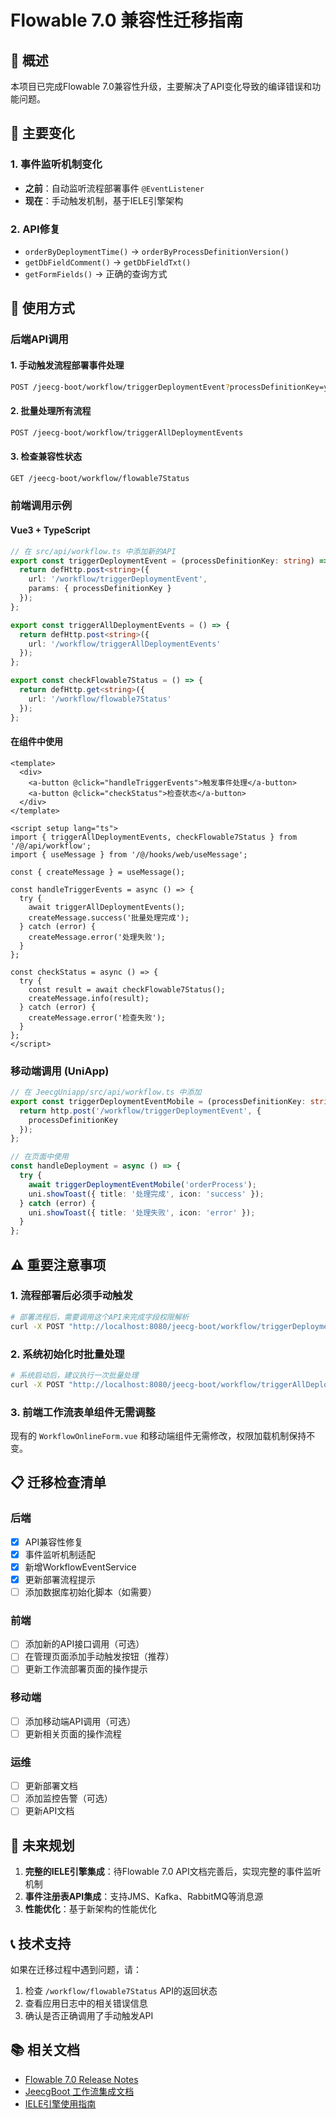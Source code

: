 # Flowable 7.0 兼容性迁移指南

## 🎯 概述

本项目已完成Flowable 7.0兼容性升级，主要解决了API变化导致的编译错误和功能问题。

## 🔧 主要变化

### 1. 事件监听机制变化
- **之前**：自动监听流程部署事件 `@EventListener`
- **现在**：手动触发机制，基于IELE引擎架构

### 2. API修复
- `orderByDeploymentTime()` → `orderByProcessDefinitionVersion()`
- `getDbFieldComment()` → `getDbFieldTxt()`
- `getFormFields()` → 正确的查询方式

## 🚀 使用方式

### 后端API调用

#### 1. 手动触发流程部署事件处理
```bash
POST /jeecg-boot/workflow/triggerDeploymentEvent?processDefinitionKey=yourProcessKey
```

#### 2. 批量处理所有流程
```bash
POST /jeecg-boot/workflow/triggerAllDeploymentEvents
```

#### 3. 检查兼容性状态
```bash
GET /jeecg-boot/workflow/flowable7Status
```

### 前端调用示例

#### Vue3 + TypeScript
```typescript
// 在 src/api/workflow.ts 中添加新的API
export const triggerDeploymentEvent = (processDefinitionKey: string) => {
  return defHttp.post<string>({
    url: '/workflow/triggerDeploymentEvent',
    params: { processDefinitionKey }
  });
};

export const triggerAllDeploymentEvents = () => {
  return defHttp.post<string>({
    url: '/workflow/triggerAllDeploymentEvents'
  });
};

export const checkFlowable7Status = () => {
  return defHttp.get<string>({
    url: '/workflow/flowable7Status'
  });
};
```

#### 在组件中使用
```vue
<template>
  <div>
    <a-button @click="handleTriggerEvents">触发事件处理</a-button>
    <a-button @click="checkStatus">检查状态</a-button>
  </div>
</template>

<script setup lang="ts">
import { triggerAllDeploymentEvents, checkFlowable7Status } from '/@/api/workflow';
import { useMessage } from '/@/hooks/web/useMessage';

const { createMessage } = useMessage();

const handleTriggerEvents = async () => {
  try {
    await triggerAllDeploymentEvents();
    createMessage.success('批量处理完成');
  } catch (error) {
    createMessage.error('处理失败');
  }
};

const checkStatus = async () => {
  try {
    const result = await checkFlowable7Status();
    createMessage.info(result);
  } catch (error) {
    createMessage.error('检查失败');
  }
};
</script>
```

### 移动端调用 (UniApp)

```typescript
// 在 JeecgUniapp/src/api/workflow.ts 中添加
export const triggerDeploymentEventMobile = (processDefinitionKey: string) => {
  return http.post('/workflow/triggerDeploymentEvent', {
    processDefinitionKey
  });
};

// 在页面中使用
const handleDeployment = async () => {
  try {
    await triggerDeploymentEventMobile('orderProcess');
    uni.showToast({ title: '处理完成', icon: 'success' });
  } catch (error) {
    uni.showToast({ title: '处理失败', icon: 'error' });
  }
};
```

## ⚠️ 重要注意事项

### 1. 流程部署后必须手动触发
```bash
# 部署流程后，需要调用这个API来完成字段权限解析
curl -X POST "http://localhost:8080/jeecg-boot/workflow/triggerDeploymentEvent?processDefinitionKey=yourProcessKey"
```

### 2. 系统初始化时批量处理
```bash
# 系统启动后，建议执行一次批量处理
curl -X POST "http://localhost:8080/jeecg-boot/workflow/triggerAllDeploymentEvents"
```

### 3. 前端工作流表单组件无需调整
现有的 `WorkflowOnlineForm.vue` 和移动端组件无需修改，权限加载机制保持不变。

## 📋 迁移检查清单

### 后端
- [x] API兼容性修复
- [x] 事件监听机制适配
- [x] 新增WorkflowEventService
- [x] 更新部署流程提示
- [ ] 添加数据库初始化脚本（如需要）

### 前端
- [ ] 添加新的API接口调用（可选）
- [ ] 在管理页面添加手动触发按钮（推荐）
- [ ] 更新工作流部署页面的操作提示

### 移动端
- [ ] 添加移动端API调用（可选）
- [ ] 更新相关页面的操作流程

### 运维
- [ ] 更新部署文档
- [ ] 添加监控告警（可选）
- [ ] 更新API文档

## 🔮 未来规划

1. **完整的IELE引擎集成**：待Flowable 7.0 API文档完善后，实现完整的事件监听机制
2. **事件注册表API集成**：支持JMS、Kafka、RabbitMQ等消息源
3. **性能优化**：基于新架构的性能优化

## 📞 技术支持

如果在迁移过程中遇到问题，请：
1. 检查 `/workflow/flowable7Status` API的返回状态
2. 查看应用日志中的相关错误信息
3. 确认是否正确调用了手动触发API

## 📚 相关文档

- [Flowable 7.0 Release Notes](https://flowable.com/releases)
- [JeecgBoot 工作流集成文档](./workflow-integration.md)
- [IELE引擎使用指南](./iele-engine-guide.md)